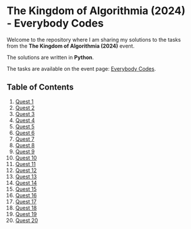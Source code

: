 # The Kingdom of Algorithmia (2024) - Everybody Codes

Welcome to the repository where I am sharing my solutions to the tasks from the **The Kingdom of Algorithmia (2024)** event. 

The solutions are written in **Python**.

The tasks are available on the event page: [Everybody Codes](https://everybody.codes/event/2024/quests).

## Table of Contents

1. [Quest 1](https://everybody.codes/event/2024/quests/1)
2. [Quest 2](https://everybody.codes/event/2024/quests/2)
3. [Quest 3](https://everybody.codes/event/2024/quests/3)
4. [Quest 4](https://everybody.codes/event/2024/quests/4)
5. [Quest 5](https://everybody.codes/event/2024/quests/5)
6. [Quest 6](https://everybody.codes/event/2024/quests/6)
7. [Quest 7](https://everybody.codes/event/2024/quests/7)
8. [Quest 8](https://everybody.codes/event/2024/quests/8)
9. [Quest 9](https://everybody.codes/event/2024/quests/9)
10. [Quest 10](https://everybody.codes/event/2024/quests/10)
11. [Quest 11](https://everybody.codes/event/2024/quests/11)
12. [Quest 12](https://everybody.codes/event/2024/quests/12)
13. [Quest 13](https://everybody.codes/event/2024/quests/13)
14. [Quest 14](https://everybody.codes/event/2024/quests/14)
15. [Quest 15](https://everybody.codes/event/2024/quests/15)
16. [Quest 16](https://everybody.codes/event/2024/quests/16)
17. [Quest 17](https://everybody.codes/event/2024/quests/17)
18. [Quest 18](https://everybody.codes/event/2024/quests/18)
19. [Quest 19](https://everybody.codes/event/2024/quests/19)
20. [Quest 20](https://everybody.codes/event/2024/quests/20)
